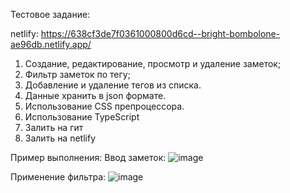Тестовое задание:

netlify: https://638cf3de7f0361000800d6cd--bright-bombolone-ae96db.netlify.app/

1. Создание, редактирование, просмотр и удаление заметок;
2. Фильтр заметок по тегу;
3. Добавление и удаление тегов из списка.
4. Данные хранить в json формате.
5. Использование CSS препроцессора.
6. Использование TypeScript
7. Залить на гит
8. Залить на netlify


Пример выполнения: 
Ввод заметок: 
![image](https://user-images.githubusercontent.com/55638191/205556835-27b1f9c0-a22c-4afa-a5b0-2a8269fa8d9c.png)

Применение фильтра:
![image](https://user-images.githubusercontent.com/55638191/205556862-1f2a75e2-b6ae-4444-b534-f9dbc1cfeb16.png)

